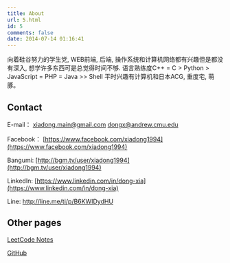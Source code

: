 ```yaml
---
title: About
url: 5.html
id: 5
comments: false
date: 2014-07-14 01:16:41
---
```


向着硅谷努力的学生党, WEB前端, 后端, 操作系统和计算机网络都有兴趣但是都没有深入, 想学许多东西可是总觉得时间不够. 语言熟练度C++ = C > Python > JavaScript = PHP = Java >> Shell
平时兴趣有计算机和日本ACG, 重度宅, 萌豚。

## Contact

E-mail：
[xiadong.main@gmail.com](mailto:xiadong.main@gmail.com)
[dongx@andrew.cmu.edu](mailto:dongx@andrew.cmu.edu)

Facebook：
[https://www.facebook.com/xiadong1994](https://www.facebook.com/xiadong1994)

Bangumi:
[http://bgm.tv/user/xiadong1994](http://bgm.tv/user/xiadong1994)

LinkedIn:
[https://www.linkedin.com/in/dong-xia](https://www.linkedin.com/in/dong-xia)

Line:
<http://line.me/ti/p/B6KWIDydHU>

## Other pages

[LeetCode Notes](https://www.xiadong.info/leetcode-notes/)

[GitHub](https://github.com/xiadong1994)